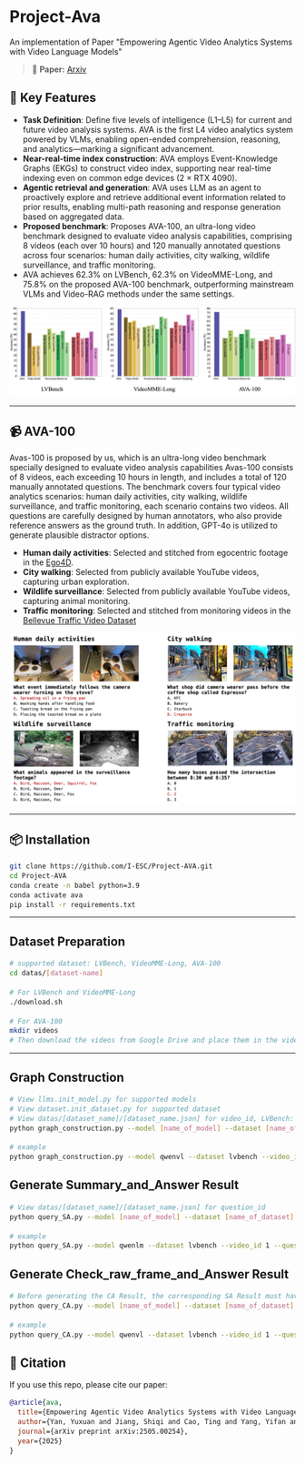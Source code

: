 # Project-Ava
An implementation of Paper "Empowering Agentic Video Analytics Systems with Video Language Models"

> 📰 **Paper:**  [Arxiv](https://arxiv.org/abs/2505.00254)
## 🔧 Key Features
- **Task Definition**: Define five levels of intelligence (L1–L5) for current and future video analysis systems. AVA is the first L4 video analytics system powered by VLMs, enabling open-ended comprehension, reasoning, and analytics—marking a significant advancement.
- **Near-real-time index construction**: AVA employs Event-Knowledge Graphs (EKGs) to construct video index, supporting near real-time indexing even on common edge devices (2 $\times$ RTX 4090).
- **Agentic retrieval and generation**: AVA uses LLM as an agent to proactively explore and retrieve additional event information related to prior results, enabling multi-path reasoning and response generation based on aggregated data.
- **Proposed benchmark**: Proposes AVA-100, an ultra-long video benchmark designed to evaluate video analysis capabilities, comprising 8 videos (each over 10 hours) and 120 manually annotated questions across four scenarios: human daily activities, city walking, wildlife surveillance, and traffic monitoring.
- AVA achieves $62.3\%$ on LVBench, $62.3\%$ on VideoMME-Long, and $75.8\%$ on the proposed AVA-100 benchmark, outperforming mainstream VLMs and Video-RAG methods under the same settings.

![Overall performance](./arts/results.jpg)

---
## 📹 AVA-100
Avas-100 is proposed by us, which is an ultra-long video
benchmark specially designed to evaluate video analysis
capabilities Avas-100 consists of 8 videos, each exceeding
10 hours in length, and includes a total of 120 manually
annotated questions. The benchmark covers four typical
video analytics scenarios: human daily activities, city walking, wildlife surveillance, and traffic monitoring, each scenario contains two videos.  All questions are carefully
designed by human annotators, who also provide reference
answers as the ground truth. In addition, GPT-4o is utilized
to generate plausible distractor options.
- **Human daily activities**: Selected and stitched from egocentric footage in the [Ego4D](https://ego4d-data.org/).
- **City walking**: Selected from publicly available YouTube videos, capturing urban exploration.
- **Wildlife surveillance**: Selected from publicly available YouTube videos, capturing animal monitoring.
- **Traffic monitoring**: Selected and stitched from monitoring videos in the [Bellevue Traffic Video Dataset](https://github.com/City-of-Bellevue/TrafficVideoDataset)

![AVA-100 real case](./arts/ava100.jpg)


---
## 📦 Installation
```bash
git clone https://github.com/I-ESC/Project-AVA.git
cd Project-AVA
conda create -n babel python=3.9
conda activate ava
pip install -r requirements.txt
```

---
## Dataset Preparation
```bash
# supported dataset: LVBench, VideoMME-Long, AVA-100
cd datas/[dataset-name]

# For LVBench and VideoMME-Long
./download.sh

# For AVA-100
mkdir videos
# Then download the videos from Google Drive and place them in the videos folder.
```

---
## Graph Construction
```bash
# View llms.init_model.py for supported models
# View dataset.init_dataset.py for supported dataset
# View datas/[dataset_name]/[dataset_name.json] for video_id, LVBench: 1-103, VideoMME: 601-900, AVA-100: 1-8
python graph_construction.py --model [name_of_model] --dataset [name_of_dataset] --video_id [id_of_video] --gpus [num_of_gpus]

# example
python graph_construction.py --model qwenvl --dataset lvbench --video_id 1 --gpus 1
```

## Generate Summary_and_Answer Result
```bash
# View datas/[dataset_name]/[dataset_name.json] for question_id
python query_SA.py --model [name_of_model] --dataset [name_of_dataset] --video_id [id_of_video] --question_id [id_of_question]--gpus [num_of_gpus]

# example
python query_SA.py --model qwenlm --dataset lvbench --video_id 1 --question_id 0 --gpus 1
```
## Generate Check_raw_frame_and_Answer Result
```bash
# Before generating the CA Result, the corresponding SA Result must have already been produced.
python query_CA.py --model [name_of_model] --dataset [name_of_dataset] --video_id [id_of_video] --question_id [id_of_question]--gpus [num_of_gpus]

# example
python query_CA.py --model qwenvl --dataset lvbench --video_id 1 --question_id 0 --gpus 1
```


## 📄 Citation

If you use this repo, please cite our paper:
```bibtex
@article{ava,
  title={Empowering Agentic Video Analytics Systems with Video Language Models},
  author={Yan, Yuxuan and Jiang, Shiqi and Cao, Ting and Yang, Yifan and Yang, Qianqian and Shu, Yuanchao and Yang, Yuqing and Qiu, Lili},
  journal={arXiv preprint arXiv:2505.00254},
  year={2025}
}
```

